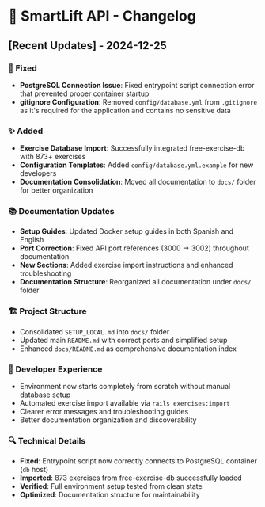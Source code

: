 # 📝 SmartLift API - Changelog

## [Recent Updates] - 2024-12-25

### 🔧 Fixed
- **PostgreSQL Connection Issue**: Fixed entrypoint script connection error that prevented proper container startup
- **gitignore Configuration**: Removed `config/database.yml` from `.gitignore` as it's required for the application and contains no sensitive data

### ✨ Added
- **Exercise Database Import**: Successfully integrated free-exercise-db with 873+ exercises
- **Configuration Templates**: Added `config/database.yml.example` for new developers
- **Documentation Consolidation**: Moved all documentation to `docs/` folder for better organization

### 📚 Documentation Updates
- **Setup Guides**: Updated Docker setup guides in both Spanish and English
- **Port Correction**: Fixed API port references (3000 → 3002) throughout documentation
- **New Sections**: Added exercise import instructions and enhanced troubleshooting
- **Documentation Structure**: Reorganized all documentation under `docs/` folder

### 🏗️ Project Structure
- Consolidated `SETUP_LOCAL.md` into `docs/` folder
- Updated main `README.md` with correct ports and simplified setup
- Enhanced `docs/README.md` as comprehensive documentation index

### 🚀 Developer Experience
- Environment now starts completely from scratch without manual database setup
- Automated exercise import available via `rails exercises:import`
- Clearer error messages and troubleshooting guides
- Better documentation organization and discoverability

### 🔍 Technical Details
- **Fixed**: Entrypoint script now correctly connects to PostgreSQL container (`db` host)
- **Imported**: 873 exercises from free-exercise-db successfully loaded
- **Verified**: Full environment setup tested from clean state
- **Optimized**: Documentation structure for maintainability 